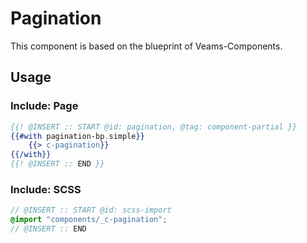# Pagination

This component is based on the blueprint of Veams-Components.

## Usage

### Include: Page

``` hbs
{{! @INSERT :: START @id: pagination, @tag: component-partial }}
{{#with pagination-bp.simple}}
	{{> c-pagination}}
{{/with}}
{{! @INSERT :: END }}
```

### Include: SCSS

``` scss
// @INSERT :: START @id: scss-import
@import "components/_c-pagination";
// @INSERT :: END
```
